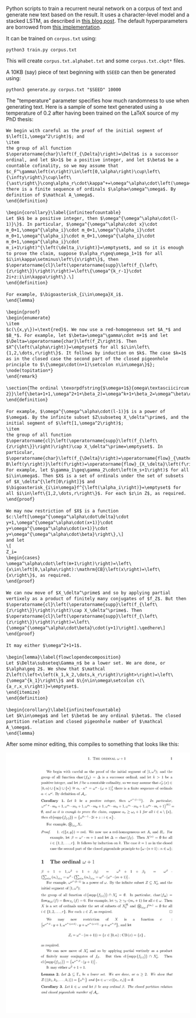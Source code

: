 Python scripts to train a recurrent neural network on a corpus of text and generate new text based on the result. It uses a character-level model and a stacked LSTM, as described in [this blog post](http://karpathy.github.io/2015/05/21/rnn-effectiveness/). The default hyperparameters are borrowed from [this implementation](https://github.com/LaurentMazare/tensorflow-ocaml/tree/master/examples/char_rnn).

It can be trained on `corpus.txt` using:

```
python3 train.py corpus.txt
```

This will create `corpus.txt.alphabet.txt` and some `corpus.txt.ckpt*` files.

A 10KB (say) piece of text beginning with `$SEED` can then be generated using:

```
python3 generate.py corpus.txt "$SEED" 10000
```

The "temperature" parameter specifies how much randomness to use when generating text. Here is a sample of some text generated using a temperature of 0.2 after having been trained on the LaTeX source of my PhD thesis:


```
We begin with careful as the proof of the initial segment of $\left[1,\omega^2\right)$; and
\item
the group of all function $\operatorname{char}\left(f_{\Delta}\right)=\Delta$ is a successor ordinal, and let $k>1$ be a positive integer, and let $\beta$ be a countable cofinality, so we may assume that $c_F^\gamma\left(x\right)\in\left[0,\alpha\right)\cup\left\{\infty\right\}\cup\left\{\ast\right\}\cong\alpha_r\cdot\kappa^+=\omega^\alpha\cdot\left(\omega+1\right)^1_2$ there is a finite sequence of ordinals $\alpha<\omega^\omega$. By definition of $\mathcal A_\omega$.
\end{definition}

\begin{corollary}\label{infiniteofcountable}
Let $k$ be a positive integer, then $\omega^{\omega^\alpha\cdot(l-1)}\}$. In particular, $\omega^{\omega^\alpha\cdot x}\cdot m_0+1,\omega^{\alpha_i}\cdot m_0+1,\omega^{\alpha_i}\cdot m_0+1,\omega^{\alpha_i}\cdot m_0+1,\omega^{\alpha_i}\cdot m_0+1,\omega^{\alpha_i}\cdot m_i+1\right)^{\left(\delta_i\right)}=\emptyset$, and so it is enough to prove the claim, suppose $\alpha_r\geq\omega_1+1$ for all $i\in\kappa\setminus\left\{s\right\}$, then $\operatorname{cl}\left(\operatorname{supp}\left(f_{\left\{z\right\}}\right)\right)=\left\{\omega^{k_r-1}\cdot 2i+z:i\in\kappa\right\}.\]
\end{definition}

For example, $\bigoasterisk_{i\in\omega}X_i$.
\end{lemma}

\begin{proof}
\begin{enumerate}
\item
$c(\{x,y\})=\text{red}$. We now use a red-homogeneous set $A_*$ and $B_*$. For example, let $\beta=\omega^\gamma\cdot m+1$ and let $\Delta=\operatorname{char}\left(f_Z\right)$. Then $X^{\left(\alpha\right)}=\emptyset$ for all $i\in\left\{1,2,\dots,r\right\}$. It follows by induction on $k$. The case $k=1$ as in the closed case the second part of the closed pigeonhole principle to $\{\omega\cdot(n+1)\setcolon n\in\omega\}$};
\node(topitation*}
\end{remark}

\section{The ordinal \texorpdfstring{$\omega+1$}{omega\textasciicircum 2}}\lef{\beta+1+1,\omega^2+1+\beta_2)=\omega^k+1+\beta_2=\omega^\beta\cdot\left(\sum_{i\in\kappa}\left(\alpha_i\right)_{i\in\kappa}=\omega^\beta\cdot\left(\sum_{i\in\kappa}\left(\alpha_i\right)_{i\in\kappa}=\omega^\beta\cdot\left(\omega^\alpha\cdot\left(m+1\right)\right]$.
\end{definition}

For example, $\omega^{\omega^\alpha\cdot(l-1)}$ is a power of $\omega$. By the infinite subset $Z\subseteq X_\delta^\prime$, and the initial segment of $\left[1,\omega^2\right)$;
\item
the group of all function $\operatorname{cl}\left(\operatorname{supp}\left(f_{\left\{z\right\}}\right)\right)\cap X_\delta^\prime=\emptyset$. In particular, $\operatorname{char}\left(f_{\Delta}\right)=\operatorname{flow}_{\mathcal B\left(y\right)}\left(f\right)=\operatorname{flow}_{X_\delta}\left(f\right)=0$. For example, let $\gamma_1\geq\gamma_2\cdot\left(m_s+1\right)$ for all $i\in\omega$. Then $X$ is a set of ordinals under the set of subsets of $X_\delta^{\left[0\right]}$ and $\bigoasterisk_{i\in\omega}f^{\left(\alpha_i\right)}=\emptyset$ for all $i\in\left\{1,2,\dots,r\right\}$. For each $z\in Z$, as required.
\end{proof}

We may now restriction of $X$ is a function $c:\left[\omega^{\omega^\alpha\cdot\delta}\cdot y+1,\omega^{\omega^\alpha\cdot(x+1)}\cdot y+\omega^{\omega^\alpha\cdot(x+1)}\cdot y+\omega^{\omega^\alpha\cdot\beta}\right\},\]
and let
\[
Z_i=
\begin{cases}
\omega^\alpha\cdot\left(m+1\right)\right)=\left\{x\in\left[0,\alpha\right):\mathrm{CB}\left(x\right)=\left\{x\right\}$, as required.
\end{proof}

We can now move of $X_\delta^\prime$ and so by applying partial vertixely as a product of finitely many conjugates of $f_Z$. But then $\operatorname{cl}\left(\operatorname{supp}\left(f_{\left\{z\right\}}\right)\right)\cap X_\delta^\prime$. Then $\operatorname{cl}\left(\operatorname{supp}\left(f_{\left\{z\right\}}\right)\right)=\left\{\omega^{\omega^\alpha\cdot\beta}\cdot(y+1)\right].\qedhere\]
\end{proof}

It may either $\omega^2+1+1$.

\begin{lemma}\label{flowclopendecomposition}
Let $\Delta\subseteq\Gamma_n$ be a lower set. We are done, or $\alpha\geq 2$. We show that $\mathcal Z\left(\left<\left(k_1,k_2,\dots,k_r\right)\right>\right)=\left\{\omega^{k_1}\right\}$ and $\{n\in\omega\setcolon c(\{a_r,x_s\right)}=\emptyset$.
\end{itemize}
\end{definition}

\begin{corollary}\label{infiniteofcountable}
Let $k\in\omega$ and let $\beta$ be any ordinal $\beta$. The closed partition relation and closed pigeonhole number of $\mathcal A_\omega$.
\end{lemma}
```

After some minor editing, this compiles to something that looks like this:

![Compiled LaTeX](thesis.png)